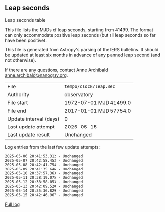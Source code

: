 
## Leap seconds

Leap seconds table

This file lists the MJDs of leap seconds, starting from 41499.
The format can only accommodate positive leap seconds (but all
leap seconds so far have been positive).

This file is generated from Astropy's parsing of the IERS
bulletins. It should be updated at least six months in advance
of any planned leap second (and not otherwise).

If there are any questions, contact Anne Archibald
<anne.archibald@nanograv.org>.

|     |     |
|:--- |:--- |
| File | `tempo/clock/leap.sec` |
| Authority | observatory |
| File start | 1972-07-01 MJD 41499.0 |
| File end | 2017-01-01 MJD 57754.0 |
| Update interval (days) | 0 |
| Last update attempt | 2025-05-15 |
| Last update result | Unchanged |

Log entries from the last few update attempts:
```
2025-05-06 20:41:53.312 - Unchanged
2025-05-07 20:42:58.453 - Unchanged
2025-05-08 20:42:41.754 - Unchanged
2025-05-09 20:41:35.646 - Unchanged
2025-05-10 20:37:57.363 - Unchanged
2025-05-11 20:38:19.075 - Unchanged
2025-05-12 20:38:58.053 - Unchanged
2025-05-13 20:42:09.520 - Unchanged
2025-05-14 20:35:36.829 - Unchanged
2025-05-15 20:42:46.967 - Unchanged
```
[Full log](https://raw.githubusercontent.com/ipta/pulsar-clock-corrections/main/log/tempo/clock/leap.sec.log)
